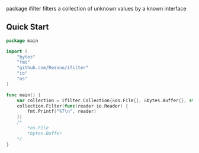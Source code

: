package ifilter filters a collection of unknown values by a known interface

## Quick Start
```go
package main

import (
	"bytes"
	"fmt"
	"github.com/Reasno/ifilter"
	"io"
	"os"
)

func main() {
	var collection = ifilter.Collection{&os.File{}, &bytes.Buffer{}, struct{}{}, nil, 42}
	collection.Filter(func(reader io.Reader) {
		fmt.Printf("%T\n", reader)
	})
	/*
		*os.File
		*bytes.Buffer
	*/
}
```


 

